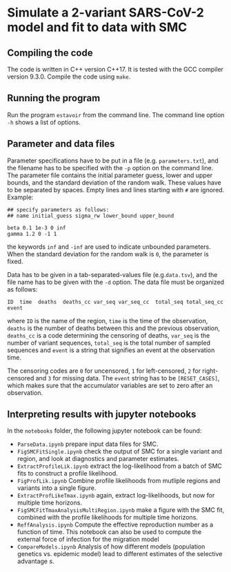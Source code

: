 # Simulate a 2-variant SARS-CoV-2 model and fit to data with SMC

## Compiling the code

The code is written in C++ version C++17. It is tested with the GCC compiler
version 9.3.0. Compile the code using `make`.

## Running the program

Run the program `estavoir` from the command line. The command line option `-h`
shows a list of options.

## Parameter and data files

Parameter specifications have to be put in a file (e.g. `parameters.txt`), and
the filename has to be specified with the `-p` option on the command line.
The parameter file contains the initial parameter guess, lower and upper bounds,
and the standard deviation of the random walk. These values have to be separated
by spaces. Empty lines and lines starting with `#` are ignored. Example:

```
## specify parameters as follows:
## name initial_guess sigma_rw lower_bound upper_bound

beta 0.1 1e-3 0 inf
gamma 1.2 0 -1 1
```
the keywords `inf` and `-inf` are used to indicate unbounded parameters.
When the standard deviation for the random walk is `0`, the parameter is fixed.

Data has to be given in a tab-separated-values file (e.g.`data.tsv`), and
the file name has to be given with the `-d` option.
The data file must be organized as follows:
```
ID  time  deaths  deaths_cc var_seq var_seq_cc  total_seq total_seq_cc  event
```
where `ID` is the name of the region, `time` is the time of the observation,
`deaths` is the number of deaths between this and the previous observation,
`deaths_cc` is a code determining the censoring of deaths, `var_seq` is the
number of variant sequences, `total_seq` is the total number of sampled sequences
and `event` is a string that signifies an event at the observation time.

The censoring codes are `0` for uncensored, `1` for left-censored, `2` for
right-censored and `3` for missing data. The `event` string has to be
`[RESET_CASES]`, which makes sure that the accumulator variables are set to
zero after an observation.

## Interpreting results with jupyter notebooks

In the `notebooks` folder, the following jupyter notebook can be found:

* `ParseData.ipynb` prepare input data files for SMC.
* `FigSMCFitSingle.ipynb` check the output of SMC for a single variant and region, and look at diagnostics and parameter estimates.
* `ExtractProfileLik.ipynb` extract the log-likelihood from a batch of SMC fits to construct a profile likelihood.
* `FigProfLik.ipynb` Combine profile likelihoods from mutliple regions and variants into a single figure.
* `ExtractProfLikeTmax.ipynb` again, extract log-likelihoods, but now for multiple time horizons.
* `FigSMCFitTmaxAnalysisMultiRegion.ipynb` make a figure with the SMC fit, combined with the profile likelihoods for multiple time horizons.
* `ReffAnalysis.ipynb` Compute the effective reproduction number as a function of time. This notebook can also be used to compute the external force of infection for the migration model
* `CompareModels.ipynb` Analysis of how different models (population genetics vs. epidemic model) lead to different estimates of the selective advantage $s$.
